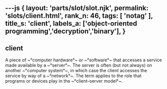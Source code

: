---js
{
  layout: 'parts/slot/slot.njk',
  permalink: 'slots/client.html',
  rank_n: 46,
  tags: [ 'notag' ],
  title_s: 'client',
  labels_a: ['object-oriented programming','decryption','binary'],
}
---
## client

A piece of ~°computer hardware°~ or ~°software°~ that accesses a service made available by a ~°server°~. The server is often (but not always) on another ~°computer system°~, in which case the client accesses the service by way of a ~°network°~. The term applies to the role that programs or devices play in the ~°client–server model°~.
